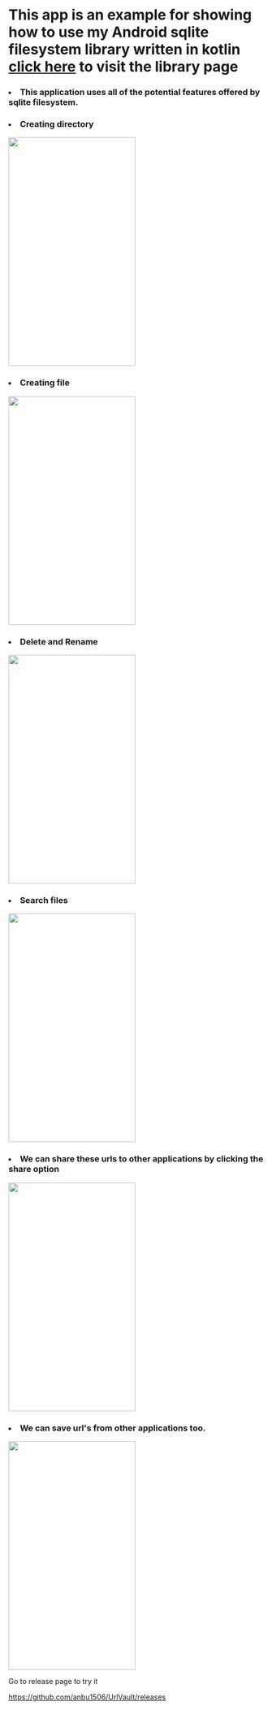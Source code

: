 <h1>This app is an example for showing how to use my Android sqlite filesystem library written in kotlin <a href="www.github.com/anbu1506/FileSystem">click here</a> to visit the library page</h1>

<h3><li>This application uses all of the potential features offered by sqlite filesystem.</li></h3>

<h3><li>Creating directory</li></h3>
<img src="https://github.com/anbu1506/UrlVault/assets/127207660/fe399818-2c14-410f-9eb3-b8a7760b5f37" height="450" width="250" >
</img>

<h3><li>Creating file</li></h3>
<img src="https://github.com/anbu1506/UrlVault/assets/127207660/f3e17ccb-199a-4c45-a67d-e72da28edb53" height="450" width="250" >
</img>

<h3><li>Delete and Rename</li></h3>
<img src="https://github.com/anbu1506/UrlVault/assets/127207660/a1dd393e-0d46-47b1-ba8f-e439d38f02de" height="450" width="250" >
</img>

<h3><li>Search files</li></h3>
<img src="https://github.com/anbu1506/UrlVault/assets/127207660/e643527a-fac1-4592-848a-ad1e5242e448" height="450" width="250" >
</img>

<h3><li>We can share these urls to other applications by clicking the share option</li></h3>
<img src="https://github.com/anbu1506/UrlVault/assets/127207660/5fcdee8d-02ad-4a85-8127-51120bd4efb5" height="450" width="250" >
</img>

<h3><li>We can save url's from other applications too.</li></h3>
<img src="https://github.com/anbu1506/UrlVault/assets/127207660/70def192-3051-45c5-8105-719a98ab3337" height="450" width="250" >
</img>



Go to release page to try it 

https://github.com/anbu1506/UrlVault/releases

